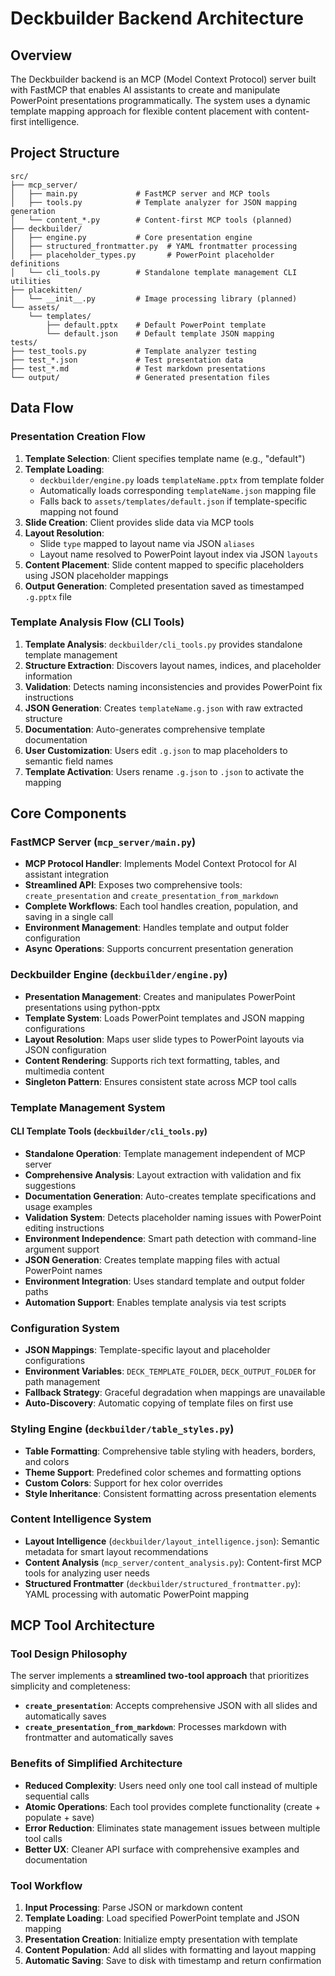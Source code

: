 # Deckbuilder Backend Architecture

## Overview

The Deckbuilder backend is an MCP (Model Context Protocol) server built with FastMCP that enables AI assistants to create and manipulate PowerPoint presentations programmatically. The system uses a dynamic template mapping approach for flexible content placement with content-first intelligence.

## Project Structure

```
src/
├── mcp_server/
│   ├── main.py             # FastMCP server and MCP tools
│   ├── tools.py            # Template analyzer for JSON mapping generation
│   └── content_*.py        # Content-first MCP tools (planned)
├── deckbuilder/
│   ├── engine.py           # Core presentation engine
│   ├── structured_frontmatter.py  # YAML frontmatter processing
│   ├── placeholder_types.py       # PowerPoint placeholder definitions
│   └── cli_tools.py        # Standalone template management CLI utilities
├── placekitten/
│   └── __init__.py         # Image processing library (planned)
└── assets/
    └── templates/
        ├── default.pptx    # Default PowerPoint template
        └── default.json    # Default template JSON mapping
tests/
├── test_tools.py           # Template analyzer testing
├── test_*.json             # Test presentation data
├── test_*.md               # Test markdown presentations
└── output/                 # Generated presentation files
```

## Data Flow

### Presentation Creation Flow

1. **Template Selection**: Client specifies template name (e.g., "default")
2. **Template Loading**: 
   - `deckbuilder/engine.py` loads `templateName.pptx` from template folder
   - Automatically loads corresponding `templateName.json` mapping file
   - Falls back to `assets/templates/default.json` if template-specific mapping not found
3. **Slide Creation**: Client provides slide data via MCP tools
4. **Layout Resolution**: 
   - Slide `type` mapped to layout name via JSON `aliases`
   - Layout name resolved to PowerPoint layout index via JSON `layouts`
5. **Content Placement**: Slide content mapped to specific placeholders using JSON placeholder mappings
6. **Output Generation**: Completed presentation saved as timestamped `.g.pptx` file

### Template Analysis Flow (CLI Tools)

1. **Template Analysis**: `deckbuilder/cli_tools.py` provides standalone template management
2. **Structure Extraction**: Discovers layout names, indices, and placeholder information
3. **Validation**: Detects naming inconsistencies and provides PowerPoint fix instructions
4. **JSON Generation**: Creates `templateName.g.json` with raw extracted structure  
5. **Documentation**: Auto-generates comprehensive template documentation
6. **User Customization**: Users edit `.g.json` to map placeholders to semantic field names
7. **Template Activation**: Users rename `.g.json` to `.json` to activate the mapping

## Core Components

### FastMCP Server (`mcp_server/main.py`)
- **MCP Protocol Handler**: Implements Model Context Protocol for AI assistant integration
- **Streamlined API**: Exposes two comprehensive tools: `create_presentation` and `create_presentation_from_markdown`
- **Complete Workflows**: Each tool handles creation, population, and saving in a single call
- **Environment Management**: Handles template and output folder configuration
- **Async Operations**: Supports concurrent presentation generation

### Deckbuilder Engine (`deckbuilder/engine.py`)
- **Presentation Management**: Creates and manipulates PowerPoint presentations using python-pptx
- **Template System**: Loads PowerPoint templates and JSON mapping configurations
- **Layout Resolution**: Maps user slide types to PowerPoint layouts via JSON configuration
- **Content Rendering**: Supports rich text formatting, tables, and multimedia content
- **Singleton Pattern**: Ensures consistent state across MCP tool calls

### Template Management System

#### CLI Template Tools (`deckbuilder/cli_tools.py`)
- **Standalone Operation**: Template management independent of MCP server
- **Comprehensive Analysis**: Layout extraction with validation and fix suggestions
- **Documentation Generation**: Auto-creates template specifications and usage examples
- **Validation System**: Detects placeholder naming issues with PowerPoint editing instructions
- **Environment Independence**: Smart path detection with command-line argument support
- **JSON Generation**: Creates template mapping files with actual PowerPoint names
- **Environment Integration**: Uses standard template and output folder paths
- **Automation Support**: Enables template analysis via test scripts

### Configuration System
- **JSON Mappings**: Template-specific layout and placeholder configurations
- **Environment Variables**: `DECK_TEMPLATE_FOLDER`, `DECK_OUTPUT_FOLDER` for path management
- **Fallback Strategy**: Graceful degradation when mappings are unavailable
- **Auto-Discovery**: Automatic copying of template files on first use

### Styling Engine (`deckbuilder/table_styles.py`)
- **Table Formatting**: Comprehensive table styling with headers, borders, and colors
- **Theme Support**: Predefined color schemes and formatting options
- **Custom Colors**: Support for hex color overrides
- **Style Inheritance**: Consistent formatting across presentation elements

### Content Intelligence System
- **Layout Intelligence** (`deckbuilder/layout_intelligence.json`): Semantic metadata for smart layout recommendations
- **Content Analysis** (`mcp_server/content_analysis.py`): Content-first MCP tools for analyzing user needs
- **Structured Frontmatter** (`deckbuilder/structured_frontmatter.py`): YAML processing with automatic PowerPoint mapping

## MCP Tool Architecture

### Tool Design Philosophy
The server implements a **streamlined two-tool approach** that prioritizes simplicity and completeness:

- **`create_presentation`**: Accepts comprehensive JSON with all slides and automatically saves
- **`create_presentation_from_markdown`**: Processes markdown with frontmatter and automatically saves

### Benefits of Simplified Architecture
- **Reduced Complexity**: Users need only one tool call instead of multiple sequential calls
- **Atomic Operations**: Each tool provides complete functionality (create + populate + save)
- **Error Reduction**: Eliminates state management issues between multiple tool calls
- **Better UX**: Cleaner API surface with comprehensive examples and documentation

### Tool Workflow
1. **Input Processing**: Parse JSON or markdown content
2. **Template Loading**: Load specified PowerPoint template and JSON mapping
3. **Presentation Creation**: Initialize empty presentation with template
4. **Content Population**: Add all slides with formatting and layout mapping
5. **Automatic Saving**: Save to disk with timestamp and return confirmation
